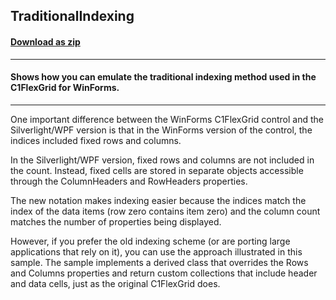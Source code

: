 ## TraditionalIndexing
#### [Download as zip](https://grapecity.github.io/DownGit/#/home?url=https://github.com/GrapeCity/ComponentOne-WPF-Samples/tree/master/NET_462/FlexGrid/CS/TraditionalIndexing)
____
#### Shows how you can emulate the traditional indexing method used in the C1FlexGrid for WinForms.
____
One important difference between the WinForms C1FlexGrid control and the Silverlight/WPF 
version is that in the WinForms version of the control, the indices included fixed rows 
and columns.

In the Silverlight/WPF version, fixed rows and columns are not included in the count. Instead,
fixed cells are stored in separate objects accessible through the ColumnHeaders and RowHeaders
properties.

The new notation makes indexing easier because the indices match the index of the data items 
(row zero contains item zero) and the column count matches the number of properties being 
displayed.

However, if you prefer the old indexing scheme (or are porting large applications that rely
on it), you can use the approach illustrated in this sample. The sample implements a derived
class that overrides the Rows and Columns properties and return custom collections that 
include header and data cells, just as the original C1FlexGrid does.
